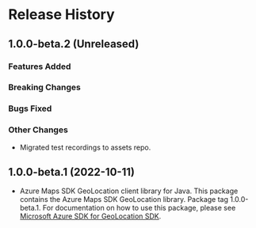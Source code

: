 # Release History

## 1.0.0-beta.2 (Unreleased)

### Features Added

### Breaking Changes

### Bugs Fixed

### Other Changes
- Migrated test recordings to assets repo.

## 1.0.0-beta.1 (2022-10-11)

- Azure Maps SDK GeoLocation client library for Java. This package contains the Azure Maps SDK GeoLocation library. Package tag 1.0.0-beta.1. For documentation on how to use this package, please see [Microsoft Azure SDK for GeoLocation SDK](https://docs.microsoft.com/rest/api/maps/geolocation).

